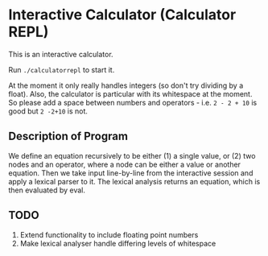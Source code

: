# Interactive Calculator (Calculator REPL)

This is an interactive calculator.

Run `./calculatorrepl` to start it.

At the moment it only really handles integers (so don't try dividing by a float). Also, the calculator is particular with its whitespace at the moment. So please add a space between numbers and operators - i.e. `2 - 2 + 10` is good but `2 -2+10` is not.

## Description of Program

We define an equation recursively to be either (1) a single value, or (2) two nodes and an operator, where a node can be either a value or another equation. Then we take input line-by-line from the interactive session and apply a lexical parser to it. The lexical analysis returns an equation, which is then evaluated by eval.

## TODO

1. Extend functionality to include floating point numbers
2. Make lexical analyser handle differing levels of whitespace
